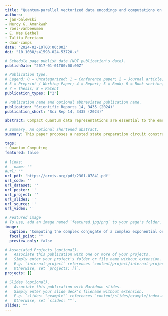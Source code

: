 ```yaml
---
title: "Quantum-parallel vectorized data encodings and computations on trapped-ions and transmons QPUs"
authors:
- jan-balewski
- Mercy G. Amankwah
- roel-vanbeeumen
- E. Wes Bethel
- Talita Perciano
- daan-camps
date: "2024-02-10T00:00:00Z"
doi: "10.1038/s41598-024-53720-x"

# Schedule page publish date (NOT publication's date).
publishDate: "2017-01-01T00:00:00Z"

# Publication type.
# Legend: 0 = Uncategorized; 1 = Conference paper; 2 = Journal article;
# 3 = Preprint / Working Paper; 4 = Report; 5 = Book; 6 = Book section;
# 7 = Thesis; 8 = Patent
publication_types: ["2"]

# Publication name and optional abbreviated publication name.
publication: "Scientific Reports 14, 3435 (2024)"
publication_short: "Sci Rep 14, 3435 (2024)"

abstract: Compact quantum data representations are essential to the emerging field of quantum algorithms for data analysis. We introduce two new data encoding schemes, QCrank and QBArt, which have a high degree of quantum parallelism through uniformly controlled rotation gates. QCrank encodes a sequence of real-valued data as rotations of the data qubits, allowing for high storage density. QBArt directly embeds a binary representation of the data in the computational basis, requiring fewer quantum measurements and lending itself to well-understood arithmetic operations on binary data. We present several applications of the proposed encodings for different types of data. We demonstrate quantum algorithms for DNA pattern matching, Hamming weight calculation, complex value conjugation, and retrieving an O(400) bits image, all executed on the Quantinuum QPU. Finally, we use various cloud-accessible QPUs, including IBMQ and IonQ, to perform additional benchmarking experiments.

# Summary. An optional shortened abstract.
summary: This paper proposes a nested state preparation circuit construction with a high degree of quantum parallelism. We test this circuit to load a variety of data sets stemming from applications and process them directly on a real QPU.

tags:
- Quantum Computing
featured: false

# links:
# - name: ""
#url: ""
url_pdf: 'https://arxiv.org/pdf/2301.07841.pdf'
url_code: ''
url_dataset: ''
url_poster: ''
url_project: ''
url_slides: ''
url_source: ''
url_video: ''

# Featured image
# To use, add an image named `featured.jpg/png` to your page's folder. 
image:
  caption: 'Computing the complex conjugate of a complex exponential on the Quantinuum H1-1 QPU'
  focal_point: ""
  preview_only: false

# Associated Projects (optional).
#   Associate this publication with one or more of your projects.
#   Simply enter your project's folder or file name without extension.
#   E.g. `internal-project` references `content/project/internal-project/index.md`.
#   Otherwise, set `projects: []`.
projects: []

# Slides (optional).
#   Associate this publication with Markdown slides.
#   Simply enter your slide deck's filename without extension.
#   E.g. `slides: "example"` references `content/slides/example/index.md`.
#   Otherwise, set `slides: ""`.
slides: ""
---
```

